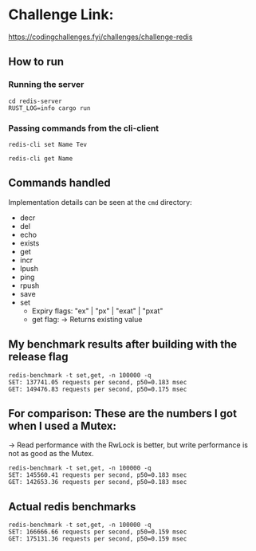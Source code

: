 # Challenge Link:

https://codingchallenges.fyi/challenges/challenge-redis

## How to run

### Running the server

```
cd redis-server
RUST_LOG=info cargo run
```

### Passing commands from the cli-client

```
redis-cli set Name Tev
```

```
redis-cli get Name
```

## Commands handled

Implementation details can be seen at the `cmd` directory:

- decr
- del
- echo
- exists
- get
- incr
- lpush
- ping
- rpush
- save
- set
  - Expiry flags: "ex" | "px" | "exat" | "pxat"
  - get flag: -> Returns existing value

## My benchmark results after building with the release flag

```
redis-benchmark -t set,get, -n 100000 -q
SET: 137741.05 requests per second, p50=0.183 msec
GET: 149476.83 requests per second, p50=0.175 msec
```

## For comparison: These are the numbers I got when I used a Mutex:

-> Read performance with the RwLock is better, but write performance is not as good as the Mutex.

```
redis-benchmark -t set,get, -n 100000 -q
SET: 145560.41 requests per second, p50=0.183 msec
GET: 142653.36 requests per second, p50=0.183 msec
```

## Actual redis benchmarks

```
redis-benchmark -t set,get, -n 100000 -q
SET: 166666.66 requests per second, p50=0.159 msec
GET: 175131.36 requests per second, p50=0.159 msec
```
